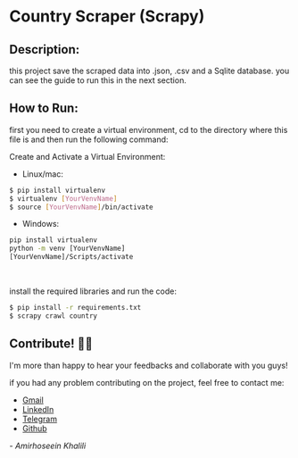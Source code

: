 # Country Scraper (Scrapy)

## Description:
this project save the scraped data into .json, .csv and a Sqlite database. you can see the guide to run this in the next section.
 
## How to Run:
first you need to create a virtual environment, cd to the directory where this file is and then run the following command:

Create and Activate a Virtual Environment:<br>
 
- Linux/mac: 
```bash
$ pip install virtualenv
$ virtualenv [YourVenvName]
$ source [YourVenvName]/bin/activate
```

- Windows:
```cmd
pip install virtualenv
python -m venv [YourVenvName]
[YourVenvName]/Scripts/activate
```
<br>


install the required libraries and run the code:
```bash
$ pip install -r requirements.txt
$ scrapy crawl country
```

## Contribute! 🤝🏻
I'm more than happy to hear your feedbacks and collaborate with you guys!

if you had any problem contributing on the project, feel free to contact me:

- [Gmail](mailto:amirhosseinkhalili901@gmail.com "my gmail address")
- [LinkedIn](https://linkedin.com/in/amirhossein-khalili-a83250271 "my LinkedIn account")
- [Telegram](https://t.me/Amirkh_MoD "my Telegram account")
- [Github](https://github.com/amirkhgraphic "my Github account")



*- Amirhoseein Khalili*